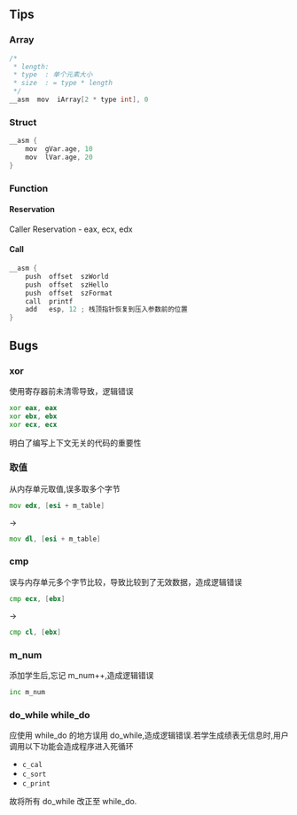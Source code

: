 ## Tips

### Array

```c
/*
 * length: 
 * type  : 单个元素大小
 * size  : = type * length
 */ 
__asm  mov  iArray[2 * type int], 0

```

### Struct

```c
__asm {
    mov  gVar.age, 10 
    mov  lVar.age, 20
}
```

### Function

#### Reservation

Caller Reservation - eax, ecx, edx

#### Call

```c
__asm {
    push  offset  szWorld 
    push  offset  szHello 
    push  offset  szFormat 
    call  printf 
    add   esp, 12 ; 栈顶指针恢复到压入参数前的位置
} 
```

## Bugs

### xor

使用寄存器前未清零导致，逻辑错误

```asm
xor eax, eax
xor ebx, ebx
xor ecx, ecx
```

明白了编写上下文无关的代码的重要性

### 取值

从内存单元取值,误多取多个字节

```asm
mov edx, [esi + m_table]
```

->

```asm
mov dl, [esi + m_table]
```

### cmp

误与内存单元多个字节比较，导致比较到了无效数据，造成逻辑错误

```asm
cmp ecx, [ebx]
```

->

```asm
cmp cl, [ebx]
```

### m_num

添加学生后,忘记 m_num++,造成逻辑错误

```asm
inc m_num
```

### do_while while_do

应使用 while_do 的地方误用 do_while,造成逻辑错误.若学生成绩表无信息时,用户调用以下功能会造成程序进入死循环

-   `c_cal`
-   `c_sort`
-   `c_print`

故将所有 do_while 改正至 while_do.
